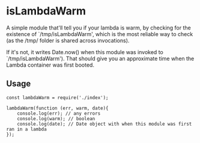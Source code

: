 # isLambdaWarm 

A simple module that'll tell you if your lambda is warm, by checking for the existence of `/tmp/isLambdaWarm', which is the most reliable way to check (as the /tmp/ folder is shared across invocations). 

If it's not, it writes Date.now() when this module was invoked to `/tmp/isLambdaWarm'). That should give you an approximate time when the Lambda container was first booted.

## Usage 

```
const lambdaWarm = require('./index');

lambdaWarm(function (err, warm, date){
    console.log(err); // any errors
    console.log(warm); // boolean
    console.log(date); // Date object with when this module was first ran in a lambda
});
``` 